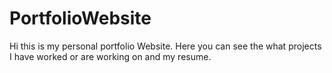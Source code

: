 # PortfolioWebsite
Hi this is my personal portfolio Website. Here you can see the what projects I have worked or are working on and my resume.
